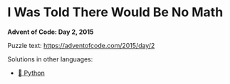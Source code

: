 # I Was Told There Would Be No Math

**Advent of Code: Day 2, 2015**

Puzzle text: <https://adventofcode.com/2015/day/2>

Solutions in other languages:

- [🐍 Python](../../../../python/2015/02_i_was_told_there_would_be_no_math)
